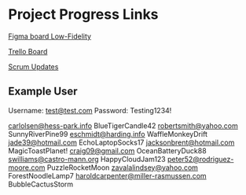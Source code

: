 # Project Progress Links

[Figma board Low-Fidelity](https://www.figma.com/design/azDgnPjG9kHrt873leGrbt/INTEX?node-id=0-1&t=DIpZH3DjBlj0qa3z-1)

[Trello Board](https://trello.com/invite/b/67f3ed474be17b4c29c6ecfd/ATTI0ae5deeadd492d76131ccf564cb82e7b3852A1C4/04-02-intex)

[Scrum Updates](https://www.figma.com/board/lsN4eMqtu62mFPmUbgGsMG/2025W-INTEX-Figma-04-02?node-id=0-1&t=Ss1mx9dQWxbbqjoM-1)

## Example User

Username: test@test.com
Password: Testing1234!

carlolsen@hess-park.info	BlueTigerCandle42
robertsmith@yahoo.com	SunnyRiverPine99
eschmidt@harding.info	WaffleMonkeyDrift
jade39@hotmail.com	EchoLaptopSocks17
jacksonbrent@hotmail.com	MagicToastPlanet!
craig09@gmail.com	OceanBatteryDuck88
swilliams@castro-mann.org	HappyCloudJam123
peter52@rodriguez-moore.com	PuzzleRocketMoon
zavalalindsey@yahoo.com	ForestNoodleLamp7
haroldcarpenter@miller-rasmussen.com	BubbleCactusStorm

